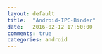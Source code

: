 ```yaml
---
layout: default
title:  "Android-IPC-Binder"
date:   2016-02-12 17:50:00
comments: true
categories: android
---
```


